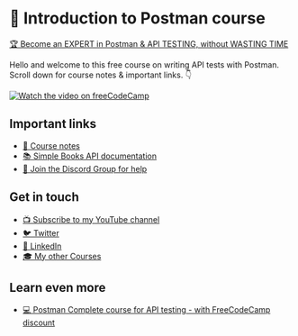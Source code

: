  # 👋 Introduction to Postman course

 [🏆 Become an EXPERT in Postman & API TESTING, without WASTING TIME](https://sendfox.com/lp/m74j2r)

Hello and welcome to this free course on writing API tests with Postman. Scroll down for course notes & important links. 👇

[![Watch the video on freeCodeCamp](https://img.youtube.com/vi/VywxIQ2ZXw4/hqdefault.jpg)](https://www.youtube.com/watch?v=VywxIQ2ZXw4)

## Important links

* [📝 Course notes](./course-notes.md)
* [📚 Simple Books API documentation](./simple-books-api.md)
* [💬 Join the Discord Group for help](https://discord.gg/EEEct8sgYM)

## Get in touch

* [📺 Subscribe to my YouTube channel](https://www.youtube.com/@vdespa?sub_confirmation=1)
* [🐦 Twitter](https://twitter.com/vdespa)
* [🏢 LinkedIn](https://www.linkedin.com/in/vdespa/)
* [🎓 My other Courses](https://vdespa.com/courses)

## Learn even more

* [💻 Postman Complete course for API testing  - with FreeCodeCamp discount](https://www.udemy.com/course/postman-the-complete-guide/?couponCode=FREECODECAMP_2021) 

